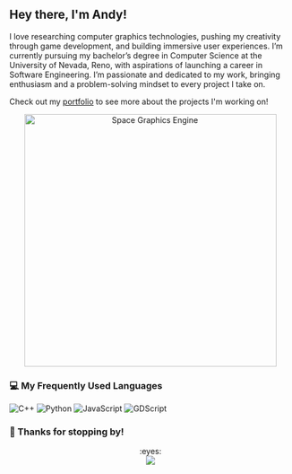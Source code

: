 ## Hey there, I'm Andy!

I love researching computer graphics technologies, pushing my creativity through game development, and building immersive user experiences. I’m currently pursuing my bachelor’s degree in Computer Science at the University of Nevada, Reno, with aspirations of launching a career in Software Engineering. I’m passionate and dedicated to my work, bringing enthusiasm and a problem-solving mindset to every project I take on.

Check out my
[portfolio](https://andy-wittig.github.io/Andrew-Wittig-Portfolio/)
to see more about the projects I'm working on!
<p align="center">
  <img src="https://github.com/andy-wittig/Andrew-Wittig-Portfolio/blob/main/Images/Screenshot%201.png"
    alt="Space Graphics Engine"
    width="450"/>
</p>

### :computer: My Frequently Used Languages

![C++](https://img.shields.io/badge/-C++-000?&logo=c%2b%2b&logoColor=00599C)
![Python](https://img.shields.io/badge/-Python-000?&logo=Python)
![JavaScript](https://img.shields.io/badge/-JavaScript-000?&logo=JavaScript)
![GDScript](https://img.shields.io/badge/-GDScript-000?&logo=GodotEngine&logoColor=478CBF)

### :wave: Thanks for stopping by!
<div align="center">
  :eyes:
  <br><img src="https://komarev.com/ghpvc/?username=andy-wittig&style=for-the-badge&color=000000" />
</div>
